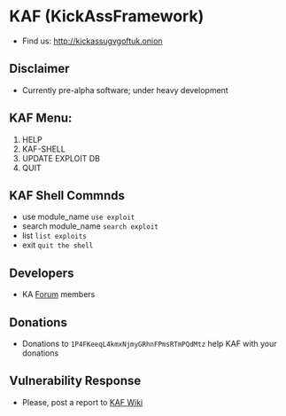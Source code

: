 
# **KAF (KickAssFramework)**
- Find us: http://kickassugvgoftuk.onion

## Disclaimer
- Currently pre-alpha software; under heavy development

## KAF Menu:

1. HELP
2. KAF-SHELL
3. UPDATE EXPLOIT DB
0. QUIT

## KAF Shell Commnds

- use module_name ```use exploit```
- search module_name ```search exploit```
- list ```list exploits```
- exit ```quit the shell```

## Developers
- KA [Forum](http://kickassugvgoftuk.onion) members

## Donations
- Donations to ```1P4FKeeqL4kmxNjmyGRhnFPmsRTmPQdMtz``` help KAF with your donations

## Vulnerability Response
- Please, post a report to [KAF Wiki](http://git.psii2p655trtnvru.onion/KICKASS/KAF/wiki)
